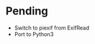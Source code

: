 
Pending
=============================================

* Switch to piexif from ExifRead
* Port to Python3

